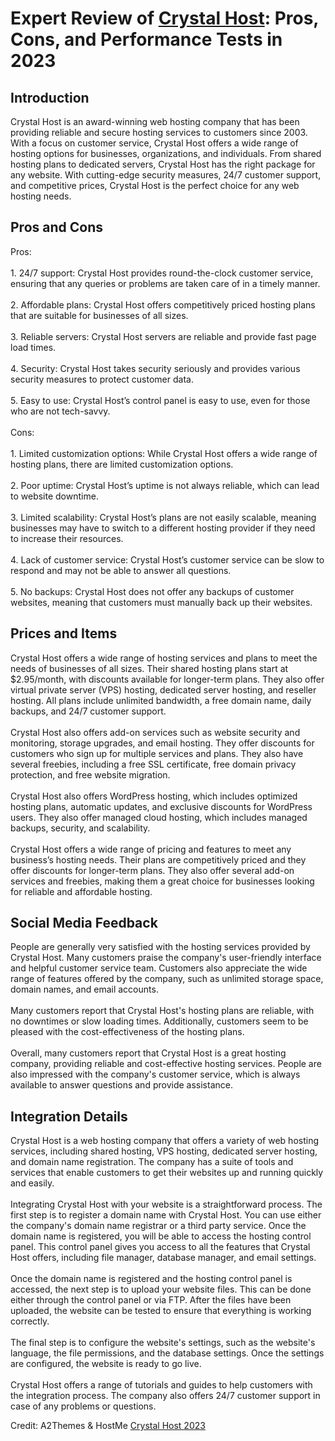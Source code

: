<h1>Expert Review of <a href="https://a2themes.com/crystal-host-reviews">Crystal Host</a>: Pros, Cons, and Performance Tests in 2023</h1>
<h2>Introduction</h2>
Crystal Host is an award-winning web hosting company that has been providing reliable and secure hosting services to customers since 2003. With a focus on customer service, Crystal Host offers a wide range of hosting options for businesses, organizations, and individuals. From shared hosting plans to dedicated servers, Crystal Host has the right package for any website. With cutting-edge security measures, 24/7 customer support, and competitive prices, Crystal Host is the perfect choice for any web hosting needs.
<h2>Pros and Cons</h2>
Pros:<br><br>1. 24/7 support: Crystal Host provides round-the-clock customer service, ensuring that any queries or problems are taken care of in a timely manner.<br><br>2. Affordable plans: Crystal Host offers competitively priced hosting plans that are suitable for businesses of all sizes.<br><br>3. Reliable servers: Crystal Host servers are reliable and provide fast page load times.<br><br>4. Security: Crystal Host takes security seriously and provides various security measures to protect customer data.<br><br>5. Easy to use: Crystal Host’s control panel is easy to use, even for those who are not tech-savvy.<br><br>Cons:<br><br>1. Limited customization options: While Crystal Host offers a wide range of hosting plans, there are limited customization options.<br><br>2. Poor uptime: Crystal Host’s uptime is not always reliable, which can lead to website downtime.<br><br>3. Limited scalability: Crystal Host’s plans are not easily scalable, meaning businesses may have to switch to a different hosting provider if they need to increase their resources.<br><br>4. Lack of customer service: Crystal Host’s customer service can be slow to respond and may not be able to answer all questions.<br><br>5. No backups: Crystal Host does not offer any backups of customer websites, meaning that customers must manually back up their websites.
<h2>Prices and Items</h2>
Crystal Host offers a wide range of hosting services and plans to meet the needs of businesses of all sizes. Their shared hosting plans start at $2.95/month, with discounts available for longer-term plans. They also offer virtual private server (VPS) hosting, dedicated server hosting, and reseller hosting. All plans include unlimited bandwidth, a free domain name, daily backups, and 24/7 customer support. <br><br>Crystal Host also offers add-on services such as website security and monitoring, storage upgrades, and email hosting. They offer discounts for customers who sign up for multiple services and plans. They also have several freebies, including a free SSL certificate, free domain privacy protection, and free website migration. <br><br>Crystal Host also offers WordPress hosting, which includes optimized hosting plans, automatic updates, and exclusive discounts for WordPress users. They also offer managed cloud hosting, which includes managed backups, security, and scalability. <br><br>Crystal Host offers a wide range of pricing and features to meet any business’s hosting needs. Their plans are competitively priced and they offer discounts for longer-term plans. They also offer several add-on services and freebies, making them a great choice for businesses looking for reliable and affordable hosting.
<h2>Social Media Feedback</h2>
People are generally very satisfied with the hosting services provided by Crystal Host. Many customers praise the company's user-friendly interface and helpful customer service team. Customers also appreciate the wide range of features offered by the company, such as unlimited storage space, domain names, and email accounts.<br><br>Many customers report that Crystal Host's hosting plans are reliable, with no downtimes or slow loading times. Additionally, customers seem to be pleased with the cost-effectiveness of the hosting plans.<br><br>Overall, many customers report that Crystal Host is a great hosting company, providing reliable and cost-effective hosting services. People are also impressed with the company's customer service, which is always available to answer questions and provide assistance.
<h2>Integration Details</h2>
Crystal Host is a web hosting company that offers a variety of web hosting services, including shared hosting, VPS hosting, dedicated server hosting, and domain name registration. The company has a suite of tools and services that enable customers to get their websites up and running quickly and easily.<br><br>Integrating Crystal Host with your website is a straightforward process. The first step is to register a domain name with Crystal Host. You can use either the company's domain name registrar or a third party service. Once the domain name is registered, you will be able to access the hosting control panel. This control panel gives you access to all the features that Crystal Host offers, including file manager, database manager, and email settings.<br><br>Once the domain name is registered and the hosting control panel is accessed, the next step is to upload your website files. This can be done either through the control panel or via FTP. After the files have been uploaded, the website can be tested to ensure that everything is working correctly.<br><br>The final step is to configure the website's settings, such as the website's language, the file permissions, and the database settings. Once the settings are configured, the website is ready to go live.<br><br>Crystal Host offers a range of tutorials and guides to help customers with the integration process. The company also offers 24/7 customer support in case of any problems or questions.
<p>Credit: A2Themes & HostMe <a href="https://a2themes.com/crystal-host-reviews">Crystal Host 2023</a></p>